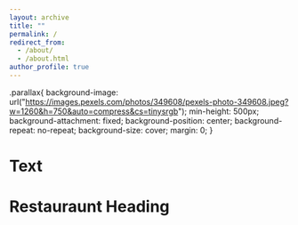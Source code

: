```yaml
---
layout: archive
title: ""
permalink: /
redirect_from: 
  - /about/
  - /about.html
author_profile: true
---
```




.parallax{
    background-image: url("https://images.pexels.com/photos/349608/pexels-photo-349608.jpeg?w=1260&h=750&auto=compress&cs=tinysrgb");
    min-height: 500px; 
    background-attachment: fixed;
    background-position: center;
    background-repeat: no-repeat;
    background-size: cover;
    margin: 0;
}

<title>Bootstrap Default Template</title>
<link rel="stylesheet" href="https://maxcdn.bootstrapcdn.com/bootstrap/3.3.7/css/bootstrap.min.css">
<script src="https://ajax.googleapis.com/ajax/libs/jquery/3.1.1/jquery.min.js"></script>
<script src="https://maxcdn.bootstrapcdn.com/bootstrap/3.3.7/js/bootstrap.min.js"></script>
<body>
<h1 id="header">Text</h1>
<div class="parallax"></div>
<div class="col-lg-12 text-box text-center">
<h1>Restauraunt Heading</h1>
</div>
</body>



